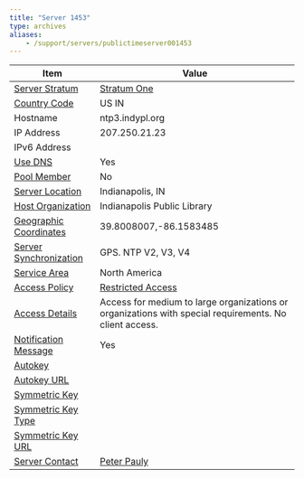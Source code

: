 ```yaml
---
title: "Server 1453"
type: archives
aliases:
    - /support/servers/publictimeserver001453
---
```


| Item | Value |
| ----- | ----- |
| [Server Stratum](/support/servers/serverstratum) | [Stratum One](/support/servers/stratumonetimeservers) |
| [Country Code](/support/servers/countrycode) | US IN |
| Hostname |  ntp3.indypl.org |
| IP Address |  207.250.21.23 |
| IPv6 Address | |
| [Use DNS](/support/servers/usedns) | Yes |
| [Pool Member](/support/servers/poolmember) | No |
| [Server Location](/support/servers/serverlocation) |  Indianapolis, IN  |
| [Host Organization](/support/servers/hostorganization) |  Indianapolis Public Library |
| [ Geographic Coordinates](/support/servers/geographiccoordinates) |  39.8008007,-86.1583485 |
| [Server Synchronization](/support/servers/serversynchronization) |  GPS. NTP V2, V3, V4  |
| [Service Area](/support/servers/servicearea) | North America |
| [Access Policy](/support/servers/accesspolicy) | [Restricted Access](/support/servers/restrictedaccess) |
| [Access Details](/support/servers/accessdetails) |  Access for medium to large organizations or organizations with special requirements. No client access.  |
| [Notification Message](/support/servers/notificationmessage) | Yes |
| [Autokey](/support/servers/autokey) |  |
| [Autokey URL](/support/servers/autokeyurl) | |
| [Symmetric Key](/support/servers/symmetrickey) |  |
| [Symmetric Key Type](/support/servers/symmetrickeytype) | |
| [Symmetric Key URL](/support/servers/symmetrickeyurl) | |
| [Server Contact](/support/servers/servercontact) | [Peter Pauly](mailto:dnsadmin@indypl.org) |